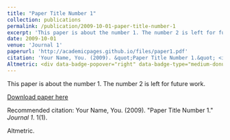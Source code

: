 ```yaml
---
title: "Paper Title Number 1"
collection: publications
permalink: /publication/2009-10-01-paper-title-number-1
excerpt: 'This paper is about the number 1. The number 2 is left for future work.'
date: 2009-10-01
venue: 'Journal 1'
paperurl: 'http://academicpages.github.io/files/paper1.pdf'
citation: 'Your Name, You. (2009). &quot;Paper Title Number 1.&quot; <i>Journal 1</i>. 1(1).'
Altmetric: <div data-badge-popover="right" data-badge-type="medium-donut" data-doi="https://doi.org/10.1111/eva.12280" data-hide-no-mentions="true" class="altmetric-embed"></div>
---
```

This paper is about the number 1. The number 2 is left for future work.

[Download paper here](http://academicpages.github.io/files/paper1.pdf)

Recommended citation: Your Name, You. (2009). "Paper Title Number 1." <i>Journal 1</i>. 1(1).

Altmetric. <div data-badge-popover="right" data-badge-type="medium-donut" data-doi="https://doi.org/10.1111/eva.12280" data-hide-no-mentions="true" class="altmetric-embed"></div>
